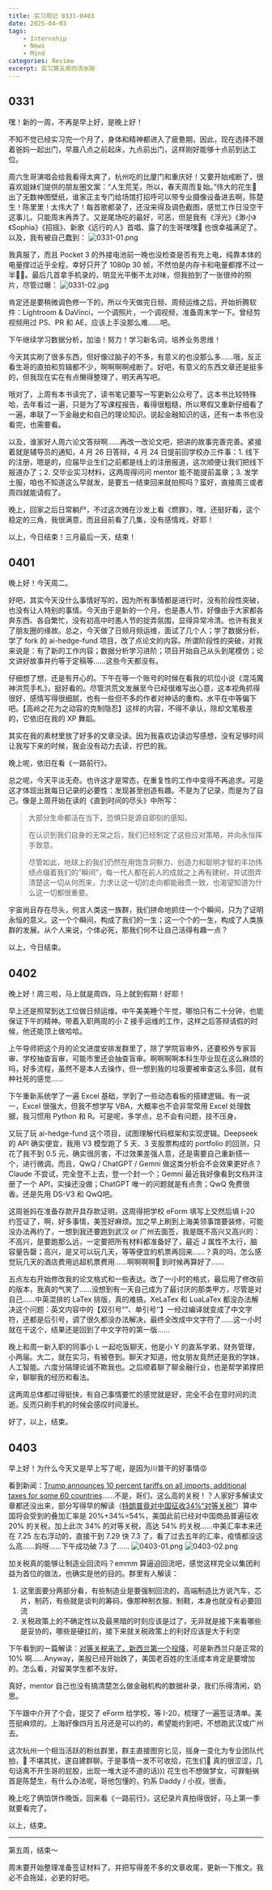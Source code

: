 ```yaml
---
title: 实习周记 0331-0403
date: 2025-04-03
tags: 
	- Internship
	- News
	- Mind
categories: Review
excerpt: 实习第五周的流水账
---
```



## 0331
嘿！新的一周，不再是早上好，是晚上好！

不知不觉已经实习完一个月了，身体和精神都进入了疲惫期，因此，现在选择不跟着爸妈一起出门，早晨八点之前起床，九点前出门，这样刚好能够十点前到达工位。

周六生哥演唱会给我看得太爽了，杭州吃的比厦门和重庆好！又要开始戒断了，很喜欢姐妹们提供的朋友圈文案：“人生荒芜，所以，春天周而复始。”伟大的花生🥜 出了无数神图壁纸，谁家正主专门给场馆打招呼可以带专业摄像设备进去啊，陈楚生！陈里里！太伟大了！每首歌都录了，还没来得及调色截图，感觉工作日没空干这事儿，只能周末再弄了。又是尾场吃的最好，可恶，但是我有《浮光》《渺小》《Sophia》《招摇》、新歌《远行的人》首唱、露了的生哥嘿嘿🤤 也很幸福满足了。以及，我有被自己蠢到：
![0331-01.png](/images/0331-01.png)


我真服了，而且 Pocket 3 的外接电池前一晚也没检查是否有充上电，纯靠本体的电量撑过近乎全程，幸好只开了 1080p 30 帧，不然怕是内存卡和电量都撑不过一半😵‍💫。最后几首拿手机录的，明显光平衡不太对味，但我拍到了一张很帅的照片，尽管过曝：
![0331-02.jpg](/images/0331-02.jpg)


肯定还是要稍微调色修一下的，所以今天做完日频、周频运维之后，开始折腾软件：Lightroom & DaVinci，一个调照片，一个调视频，准备周末学一下。曾经剪视频用过 PS、PR 和 AE，应该上手没那么难……吧。

下午继续学习数据分析，加油！努力！学习新名词，培养业务思维！

今天其实刷了很多东西，但好像过脑子的不多，有意义的也没那么多……哦，反正看生哥的直拍和剪辑都不少，啊啊啊啊戒断了。好吧，有意义的东西文章还是挺多的，但我现在实在有点懒得整理了，明天再写吧。

哦对了，上周有本书读完了，读书笔记要写一写更新公众号了。这本书比较特殊哈，去年看过一遍，只是为了写课程报告，看得很粗糙，所以寒假又重新仔细看了一遍，串联了一下金融史和自己的理论知识。说起金融知识的话，还有一本书也没看完，也需要看。

以及，谁家好人周六论文答辩啊……再改一改论文吧，把讲的故事完善完善。紧接着就是辅导员的通知，4 月 26 日答辩，4 月 24 日提前回学校办三件事：1. 线下的注册，嗯是的，应届毕业生们之前都是线上的注册报道，这次顺便让我们把线下报道办了；2. 交毕业实习材料，这两周得问问 mentor 能不能提前盖章；3. 发学士服，咱也不知道这么早就发，是要五一结束回来就拍照吗？蛮好，直接周三或者周四就能请假了。

晚上，回家之后日常躺尸，不过这次摊在沙发上看《燃罪》，嘿，还挺好看，这个稳定的三角，我很满意，而且目前看了几集，没有感情戏，好耶！

以上，今日结束！三月最后一天，结束！


## 0401
晚上好！今天周二。

好吧，其实今天没什么事情好写的，因为所有事情都是进行时，没有阶段性突破，也没有让人特别的事情。今天由于是新的一个月，也是愚人节，好像由于大家都各奔东西、各自繁忙，没有初高中时愚人节的捉弄氛围，显得异常冷清。也许有我关了朋友圈的缘故。总之，今天做了日频月频运维，面试了几个人；学了数据分析，学了 fork 的 ai-hedge-fund 项目，改了点论文的内容。所谓阶段性的突破，对我来说是：有了新的工作内容；数据分析学习进阶；项目开始自己从头到尾模仿；论文讲好故事并约等于定稿等……这些今天都没有。

仔细想了想，还是有开心的。下午在等一个账号的时候在看我的坑位小说《混沌魔神洪荒手札》，挺好看的。尽管洪荒文发展至今已经很难写出心意，这本视角抓得很好，感情写得很细腻，也有一些但不多的作者对神话的重构，水平在中等偏下吧。【高岭之花为之动容的克制隐忍】这样的内容，不得不承认，除却文笔极差的，它依旧在我的 XP 舞蹈。

其实在我的素材里放了好多的文章没读。因为我喜欢边读边写感想，没有足够时间让我写下来的时候，我会没有动力去读，拧巴的我。

晚上呢，依旧在看《一路前行》。

总之呢，今天平淡无奇。也许这才是常态，在重复性的工作中变得不再追求。可是这才体现出我每日记录的必要性：发现甚至创造有趣。不是为了记录，而是为了自己。像是上周开始在读的《直到时间的尽头》中所写：

> 大部分生命都活在当下，恐惧只是源自即刻的感知。
> 
> 在认识到我们自身的无常之后，我们已经制定了这些应对策略，并向永恒挥手致意。
> 
> 尽管如此，地球上的我们仍然在用饱含洞察力、创造力和聪明才智的丰功伟绩点缀着我们的“瞬间”，每一代人都在前人的成就之上再有建树，并试图弄清楚这一切从何而来，力求让这一切的走向都能融贯一致，也渴望知道为什么这一切都很重要。

宇宙尚且存在尽头，何言人类这一族群，我们拼命地抓住一个个瞬间，只为了证明永恒的意义。这一个个瞬间，构成了我们的一生；这一个个的一生，构成了人类族群的发展。从个人来说，个体必死，那我们何不让自己活得有趣一点？

以上，今日结束。

## 0402
晚上好！周三啦，马上就是周四，马上就到假期！好耶！

早上还是照常到达工位做日频运维。中午美美睡个午觉，哪怕只有二十分钟，也能保证下午的精神。带着入职两周的小 Z 接手运维的工作，这样之后答辩请假的时候，他还能顶上做哈哈。

上午导师把这个月的论文进度安排发群里了，除了学院盲审外，还要校外专家盲审、学校抽查盲审，可能市里还会抽查盲审。啊啊啊啊本科生毕业现在这么麻烦的吗，好多流程，虽然不是本人去操作，但一想到我的垃圾要被审查这么多回，就有种社死的感觉……

下午重新系统学了一遍 Excel 基础，学到了一些动态看板的搭建逻辑。有一说一，Excel 很强大，但我不想学写 VBA，大概率也不会非常常用 Excel 处理数据，我习惯用 Python 和 R。可是呢，多学点，总不会有问题，技不压身。

又玩了玩 ai-hedge-fund 这个项目，试图理解代码框架和实现逻辑。Deepseek 的 API 确实便宜，我用 V3 模型跑了 5 天、3 支股票构成的 portfolio 的回测，只花了我不到 0.5 元，确实很厉害，不过效果差强人意，还是需要自己重新搭一个，进行微调。而且，QwQ / ChatGPT / Gemni 做这类分析会不会效果更好点？Claude 不尝试，完全登不上去，登一个封一个；Gemni 最近我好像看到文档并注册了一个 API，实操还没做；ChatGPT 唯一的问题就是有点贵；QwQ 免费很香。还是先用 DS-V3 和 QwQ吧。

这周爸妈在准备存款开具存款证明，这周得把学校 eForm 填写上交然后填 I-20 约签证了，啊，好多事情，美签好麻烦。加之早上刷到上海美领事馆要装修，可能没办法再约了，一想到我还要跑到武汉 or 广州去面签，我是既不高兴又高兴的：不高兴，是要跑那么远，一定要把所有材料都准备好了，最近 J 属性不太行，脑容量告罄；高兴，是又可以玩几天，等等便宜的机票再回来……？真的吗，怎么感觉玩几天的酒店费用远超机票费用……啊啊啊啊🤯 到时候再算好了……

五点左右开始修改我的论文格式和一些表达。改了一小时的格式，最后用了修改前的版本，我真的气笑了……没想到有一天自己成为了最讨厌的那类甲方，尽管是对自己……中英混排的 LaTex 排版，真的难搞，XeLaTex 和 LuaLaTex 都没办法解决这个问题：英文内容中的【双引号“”、单引号‘’】一经过编译就变成了中文字符，还都是后引号，调了很久都没办法解决，最终全改成中文字符了……这一小时就在干这个，结果还是回到了中文字符的第一版……

晚上和周一新入职的同事小 L 一起吃饭聊天，他是小 Y 的直系学弟，财务管理，小两届。大二，就在实习，有被卷到。聊天才知道，他女朋友竟然还是我的学妹，人工智能。六度分隔理论诚不欺我也。之后顺着聊了聊金融行业，也是帮学弟撑把伞，聊聊我的经历和看法。

这两周总体都过得挺快，有自己事情要忙的感觉就是好，完全不会在意时间的流逝。反而只刷手机的时候会感叹时间漫长。

好了，以上，结束。


## 0403
早上好！为什么今天又是早上写了呢，是因为川普干的好事情😡

看到新闻：[Trump announces 10 percent tariffs on all imports, additional taxes for some 60 countries](https://www.washingtonpost.com/business/2025/04/02/trump-tariffs-liberation-day-trade/)……不是，哥们，这么高的关税！？人家好多解读文章都还没出来，部分写得早的解读（[特朗普竟对中国征收34%“对等关税”](https://m.guancha.cn/internation/2025_04_03_770756.shtml)）算中国将会受到的叠加汇率是 20%+34%=54%，美国此前已经对中国商品普遍征收 20% 的关税，加上此次 34% 的对等关税，高达 54% 的关税……中美汇率本来还在 7.25 左右浮动的，直接干到 7.29 快 7.3 了，看了过去五年的汇率，疫情都没这么高……妈呀……下午成功破 7.3 了……
![0403-01.png](/images/0403-01.png)
![0403-02.png](/images/0403-02.png)


加关税真的能够让制造业回流吗？emmm 算逼迫回流吧，感觉这样完全以集团利益为首位的做法，也确实是他的目的。群里有人解读：
1. 这里面要分两部分看，有些制造业是要强制回流的，高端制造比方说汽车，芯片，制药，有些就是谈判的筹码，像那种制衣服、制鞋，本身也就没有必要回流
2. 关税政策上的不确定性以及最黑暗的时刻应该是过了，无非就是接下来看哪些是妥协的，哪些是硬扛的，接下来就关税政策上的利好应该是大于利空

下午看到的一篇解读：[对等关税来了，新西兰第一个投降](https://mp.weixin.qq.com/s/LUb1syfhmQpKhHvfzCCzoQ)，可是新西兰只是正常的 10% 啊……Anyway，美股已经开始跌了，美国老百姓的生活成本肯定是要增加的。怎么看，对留美学生都不友好。

真好，mentor 自己也没有搞清楚怎么做金融机构的数据补录，我们乐得清闲，奶思。

下午跟中介开了个会，提交了 eForm 给学校，等 I-20，梳理了一遍签证清单。美签挺麻烦的。上海好像四月五月还是可以约的，希望能约到吧，不想跑武汉或广州去。

这次杭州一个相当活跃的粉丝群里，群主直接图穷匕见，摇身一变化为专业团队代拍，🥜 不堪其扰，遂自建群聊。于是事情一发不可收拾，花生们🥜 真的很涩涩，几句话离不开生哥的屁股，出现一堆大逆不道的话))) 花生也不想做梦女，可罪魁祸首是陈楚生，有什么办法呢，哥他包懂的，钓系 Daddy / 小叔，很香。

晚上吃了俩馅饼作晚饭，回来看《一路前行》，这纪录片真拍得很好，马上第一季就要看完了。

以上，结束。

---

第五周，结束～

周末要开始整理准备签证材料了。并把写得差不多的文章收尾，更新一下推文。我必不会拖延，必更的好吧。
